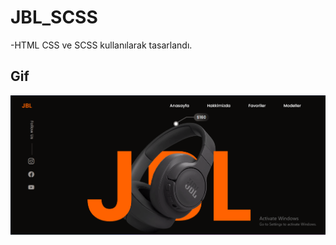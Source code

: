 # JBL_SCSS

-HTML CSS ve SCSS kullanılarak tasarlandı.

## Gif

<!-- <img src="/.images/home2.jpg"> -->
<img src="/images/image.png">
